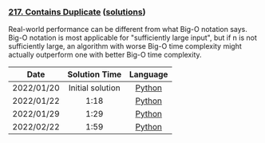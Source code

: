### [217. Contains Duplicate](https://leetcode.com/problems/contains-duplicate/) ([solutions](https://github.com/pete-debiase/Comprog/blob/main/Solutions/217.%20Contains%20Duplicate/))
Real-world performance can be different from what Big-O notation says. Big-O notation is most applicable for "sufficiently large input", but if n is not sufficiently large, an algorithm with worse Big-O time complexity might actually outperform one with better Big-O time complexity.

|    Date    |  Solution Time   |                                                              Language                                                              |
|:----------:|:----------------:|:----------------------------------------------------------------------------------------------------------------------------------:|
| 2022/01/20 | Initial solution |      [Python](https://github.com/pete-debiase/Comprog/blob/main/Solutions/217.%20Contains%20Duplicate/contains_duplicate.py)       |
| 2022/01/22 |       1:18       | [Python](https://github.com/pete-debiase/Comprog/blob/main/Solutions/217.%20Contains%20Duplicate/contains_duplicate_2022-01-22.py) |
| 2022/01/29 |       1:29       | [Python](https://github.com/pete-debiase/Comprog/blob/main/Solutions/217.%20Contains%20Duplicate/contains_duplicate_2022-01-29.py) |
| 2022/02/22 |       1:59       | [Python](https://github.com/pete-debiase/Comprog/blob/main/Solutions/217.%20Contains%20Duplicate/contains_duplicate_2022-02-22.py) |

